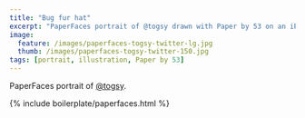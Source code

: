 ```yaml
---
title: "Bug fur hat"
excerpt: "PaperFaces portrait of @togsy drawn with Paper by 53 on an iPad."
image: 
  feature: /images/paperfaces-togsy-twitter-lg.jpg
  thumb: /images/paperfaces-togsy-twitter-150.jpg
tags: [portrait, illustration, Paper by 53]
---
```


PaperFaces portrait of [@togsy](http://twitter.com/togsy).

{% include boilerplate/paperfaces.html %}